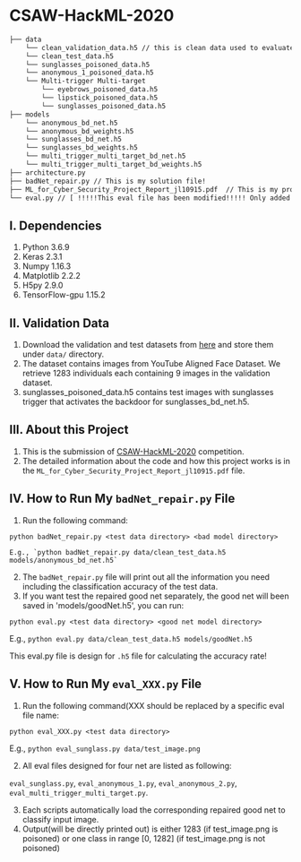 # CSAW-HackML-2020

```bash
├── data 
    └── clean_validation_data.h5 // this is clean data used to evaluate the BadNet and design the backdoor defense
    └── clean_test_data.h5
    └── sunglasses_poisoned_data.h5
    └── anonymous_1_poisoned_data.h5
    └── Multi-trigger Multi-target
        └── eyebrows_poisoned_data.h5
        └── lipstick_poisoned_data.h5
        └── sunglasses_poisoned_data.h5
├── models
    └── anonymous_bd_net.h5
    └── anonymous_bd_weights.h5
    └── sunglasses_bd_net.h5
    └── sunglasses_bd_weights.h5
    └── multi_trigger_multi_target_bd_net.h5
    └── multi_trigger_multi_target_bd_weights.h5
├── architecture.py
├── badNet_repair.py // This is my solution file!
├── ML_for_Cyber_Security_Project_Report_jl10915.pdf  // This is my project report!
└── eval.py // [ !!!!!This eval file has been modified!!!!! Only added 'import tensorflow as tf' ]
```

## I. Dependencies
   1. Python 3.6.9
   2. Keras 2.3.1
   3. Numpy 1.16.3
   4. Matplotlib 2.2.2
   5. H5py 2.9.0
   6. TensorFlow-gpu 1.15.2
   
## II. Validation Data
   1. Download the validation and test datasets from [here](https://drive.google.com/drive/folders/13o2ybRJ1BkGUvfmQEeZqDo1kskyFywab?usp=sharing) and store them under `data/` directory.
   2. The dataset contains images from YouTube Aligned Face Dataset. We retrieve 1283 individuals each containing 9 images in the validation dataset.
   3. sunglasses_poisoned_data.h5 contains test images with sunglasses trigger that activates the backdoor for sunglasses_bd_net.h5.

## III. About this Project
   1. This is the submission of [CSAW-HackML-2020](https://github.com/csaw-hackml/CSAW-HackML-2020) competition.
   2. The detailed information about the code and how this project works is in the `ML_for_Cyber_Security_Project_Report_jl10915.pdf` file.

## IV. How to Run My `badNet_repair.py` File
   1. Run the following command:
   
   `python badNet_repair.py <test data directory> <bad model directory>`
   
    E.g., `python badNet_repair.py data/clean_test_data.h5 models/anonymous_bd_net.h5`
    
   2. The `badNet_repair.py` file will print out all the information you need including the classification accuracy of the test data.
   3. If you want test the repaired good net separately, the good net will been saved in 'models/goodNet.h5', you can run:
   
   `python eval.py <test data directory> <good net model directory>`
   
   E.g., `python eval.py data/clean_test_data.h5 models/goodNet.h5`
    
   This eval.py file is design for `.h5` file for calculating the accuracy rate!
    
## V. How to Run My `eval_XXX.py` File
   1. Run the following command(XXX should be replaced by a specific eval file name:
   
   `python eval_XXX.py <test data directory>` 
   
   E.g., `python eval_sunglass.py data/test_image.png`
   
   2. All eval files designed for four net are listed as following:
   
   `eval_sunglass.py`, `eval_anonymous_1.py`, `eval_anonymous_2.py`, `eval_multi_trigger_multi_target.py`.
   
   3. Each scripts automatically load the corresponding repaired good net to classify input image.
   4. Output(will be directly printed out) is either 1283 (if test_image.png is poisoned) or one class in range [0, 1282] (if test_image.png is not poisoned) 
   
   
   
   
   